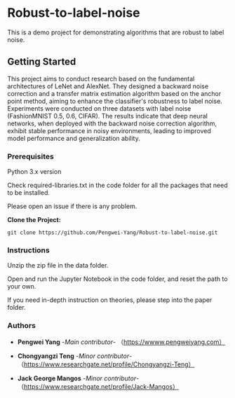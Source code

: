 # Robust-to-label-noise
This is a demo project for demonstrating algorithms that are robust to label noise.

## Getting Started
This project aims to conduct research based on the fundamental architectures of LeNet and AlexNet. They designed a backward noise correction and a transfer matrix estimation algorithm based on the anchor point method, aiming to enhance the classifier's robustness to label noise. Experiments were conducted on three datasets with label noise (FashionMNIST 0.5, 0.6, CIFAR). The results indicate that deep neural networks, when deployed with the backward noise correction algorithm, exhibit stable performance in noisy environments, leading to improved model performance and generalization ability.

### Prerequisites
Python 3.x version

Check required-libraries.txt in the code folder for all the packages that need to be installed.

Please open an issue if there is any problem.

**Clone the Project:**
```
git clone https://github.com/Pengwei-Yang/Robust-to-label-noise.git
```
### Instructions

Unzip the zip file in the data folder.

Open and run the Jupyter Notebook in the code folder, and reset the path to your own.

If you need in-depth instruction on theories, please step into the paper folder.

### Authors
* **Pengwei Yang** -*Main contributor*-
（https://wwww.pengweiyang.com）

* **Chongyangzi Teng** -*Minor contributor*- （https://www.researchgate.net/profile/Chongyangzi-Teng）
* **Jack George Mangos** -*Minor contributor*- （https://www.researchgate.net/profile/Jack-Mangos）

